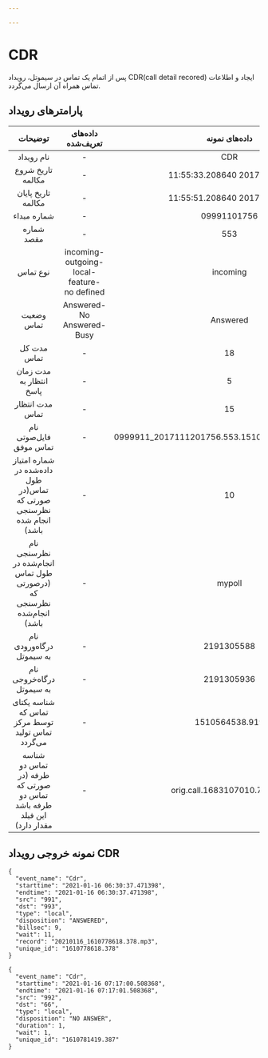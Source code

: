 ```yaml
---

---
```

# CDR

پس از اتمام یک تماس در سیموتل، رویداد CDR(call detail recored) ایجاد و اطلاعات تماس همراه آن ارسال‌ می‌گردد.


## پارامترهای رویداد

|                                توضیحات                               |                داده‌های تعریف‌شده               |                  داده‌های نمونه                  |    پارامتر‌ها    |
|:--------------------------------------------------------------------:|:---------------------------------------------:|:-----------------------------------------------:|:---------------:|
|                              نام رویداد                              |                       -                       |                       CDR                       |  **event_name** |
|                           تاریخ شروع مکالمه                          |                       -                       |            11:55:33.208640 2017-11-12           |  **start_time** |
|                          تاریخ پایان مکالمه                          |                       -                       |            11:55:51.208640 2017-11-12           |   **end_time**  |
|                              شماره مبداء                             |                       -                       |                   09991101756                   |     **src**     |
|                              شماره مقصد                              |                       -                       |                       553                       |     **dst**     |
|                               نوع تماس                               | incoming- outgoing- local-feature- no defined |                     incoming                    |     **type**    |
|                              وضعیت تماس                              |          Answered- No Answered- Busy          |                     Answered                    | **disposition** |
|                              مدت کل تماس                             |                       -                       |                        18                       |   **duration**  |
|                           مدت زمان انتظار به پاسخ                          |                       -                       |            5           |  **billsec** |
|                            مدت انتظار تماس                           |                       -                       |                        15                       |     **wait**    |
|                        نام فایل‌صوتی تماس موفق                        |                       -                       | 0999911_2017111201756.553.151048mp3.7732.164444 |    **record**   |
| شماره امتیاز داده‌شده در طول تماس(در صورتی که نظر‌سنجی انجام شده باشد) |                       -                       |                        10                       |  **poll_point** |
|  نام نظرسنجی انجام‌شده در طول تماس (درصورتی که نظرسنجی انجام‌شده باشد) |                       -                       |                      mypoll                     |  **poll_lable** |
|          نام درگاه‌ورودی به سیموتل          |         -        |       2191305588       | **entry_point** |
|          نام درگاه‌خروجی به سیموتل          |         -        |       2191305936       | **outgoing_point** |
|            شناسه یکتای تماس که توسط مرکز تماس تولید می‌گردد           |                       -                       |                  1510564538.919                 |  **cuid**  |
|                          شناسه تماس دو طرفه  (در صورتی که تماس دو طرفه باشد این فیلد مقدار دارد)                    |                       -                       |            orig.call.1683107010.780601           |  **originated_call_id** |


## نمونه خروجی رویداد CDR


```shell
{
  "event_name": "Cdr",
  "starttime": "2021-01-16 06:30:37.471398",
  "endtime": "2021-01-16 06:30:37.471398",
  "src": "991",
  "dst": "993",
  "type": "local",
  "disposition": "ANSWERED",
  "billsec": 9,
  "wait": 11,
  "record": "20210116_1610778618.378.mp3",
  "unique_id": "1610778618.378"
}
```

```shell
{
  "event_name": "Cdr",
  "starttime": "2021-01-16 07:17:00.508368",
  "endtime": "2021-01-16 07:17:01.508368",
  "src": "992",
  "dst": "66",
  "type": "local",
  "disposition": "NO ANSWER",
  "duration": 1,
  "wait": 1,
  "unique_id": "1610781419.387"
}
```
